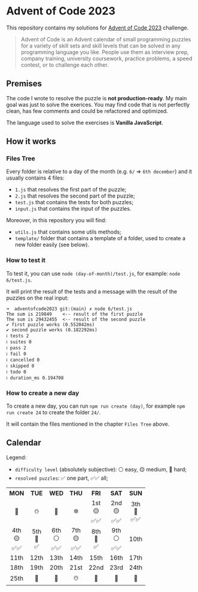 # Advent of Code 2023

This repository contains my solutions for [Advent of Code 2023](https://adventofcode.com/2023) challenge.

> Advent of Code is an Advent calendar of small programming puzzles for a variety of skill sets and skill levels that can be solved in any programming language you like. People use them as interview prep, company training, university coursework, practice problems, a speed contest, or to challenge each other.

## Premises

The code I wrote to resolve the puzzle is **not production-ready**. My main goal was just to solve the exerices. You may find code that is not perfectly clean, has few comments and could be refactored and optimized.

The language used to solve the exercises is **Vanilla JavaScript**.

## How it works

### Files Tree

Every folder is relative to a day of the month (e.g. `6/` => `6th december`) and it usually contains 4 files:
  - `1.js` that resolves the first part of the puzzle;
  - `2.js` that resolves the second part of the puzzle;
  - `test.js` that contains the tests for both puzzles;
  - `input.js` that contains the input of the puzzles.

Moreover, in this repository you will find:
- `utils.js` that contains some utils methods;
- `template/` folder that contains a template of a folder, used to create a new folder easily (see below).

### How to test it

To test it, you can use `node (day-of-month)/test.js`, for example: `node 6/test.js`.

It will print the result of the tests and a message with the result of the puzzles on the real input:

```
➜  adventofcode2023 git:(main) ✗ node 6/test.js
The sum is 219849    <-- result of the first puzzle
The sum is 29432455  <-- result of the second puzzle
✔ first puzzle works (0.552042ms)
✔ second puzzle works (0.182292ms)
ℹ tests 2
ℹ suites 0
ℹ pass 2
ℹ fail 0
ℹ cancelled 0
ℹ skipped 0
ℹ todo 0
ℹ duration_ms 0.194708
```

### How to create a new day

To create a new day, you can run `npm run create (day)`, for example `npm run create 24` to create the folder `24/`.

It will contain the files mentioned in the chapter `Files Tree` above.

## Calendar

Legend:
- `difficulty level` (absolutely subjective): ⚪ easy, 🟡 medium, 🔴 hard;
- `resolved puzzles`: ✅ one part, ✅✅ all;

<table style="text-align: center;">
  <tr>
    <th>MON</th>
    <th>TUE</th>
    <th>WED</th>
    <th>THU</th>
    <th>FRI</th>
    <th>SAT</th>
    <th>SUN</th>
  </tr>
  <tr>
    <td>🎁</td>
    <td>⛄</td>
    <td>🔔</td>
    <td>❄️</td>
    <td>1st<br/>🟡<br/>✅✅</td>
    <td>2nd<br/>🟡<br/>✅✅</td>
    <td>3th<br/>🔴<br/>✅✅</td>
  </tr>
  <tr>
    <td>4th<br/>🟡<br/>✅✅</td>
    <td>5th<br/>🔴<br/>✅</td>
    <td>6th<br/>⚪<br/>✅✅</td>
    <td>7th<br/>🟡<br/>✅✅</td>
    <td>8th<br/>🔴<br/>✅</td>
    <td>9th<br/>⚪<br/>✅✅</td>
    <td>10th</td>
  </tr>
  <tr>
    <td>11th</td>
    <td>12th</td>
    <td>13th</td>
    <td>14th</td>
    <td>15th</td>
    <td>16th</td>
    <td>17th</td>
  </tr>
  <tr>
    <td>18th</td>
    <td>19th</td>
    <td>20th</td>
    <td>21st</td>
    <td>22nd</td>
    <td>23rd</td>
    <td>24th</td>
  </tr>
  <tr>
    <td>25th</td>
    <td>🎄</td>
    <td>🎅</td>
    <td>☃️</td>
    <td>🎉</td>
    <td>🤶</td>
    <td>🍾</td>
  </tr>
</table>
